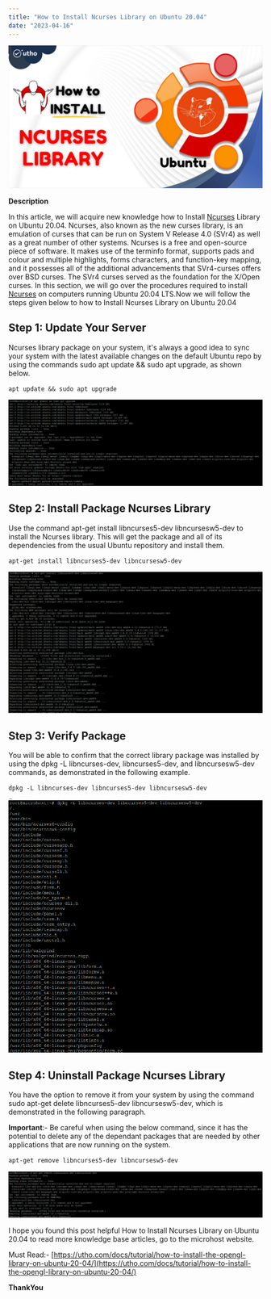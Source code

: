 ```yaml
---
title: "How to Install Ncurses Library on Ubuntu 20.04"
date: "2023-04-16"
---
```


![](images/How-to-Install-Ncurses-Library-on-Ubuntu-20.04_utho.jpg)

**Description**

In this article, we will acquire new knowledge how to Install [Ncurses](https://en.wikipedia.org/wiki/Ubuntu) Library on Ubuntu 20.04. Ncurses, also known as the new curses library, is an emulation of curses that can be run on System V Release 4.0 (SVr4) as well as a great number of other systems. Ncurses is a free and open-source piece of software. It makes use of the terminfo format, supports pads and colour and multiple highlights, forms characters, and function-key mapping, and it possesses all of the additional advancements that SVr4-curses offers over BSD curses. The SVr4 curses served as the foundation for the X/Open curses. In this section, we will go over the procedures required to install [Ncurses](https://utho.com/docs/tutorial/how-to-install-the-opengl-library-on-ubuntu-20-04/) on computers running Ubuntu 20.04 LTS.Now we will follow the steps given below to how to Install Ncurses Library on Ubuntu 20.04

## Step 1: Update Your Server

Ncurses library package on your system, it's always a good idea to sync your system with the latest available changes on the default Ubuntu repo by using the commands sudo apt update && sudo apt upgrade, as shown below.

```
apt update && sudo apt upgrade
```
![ubuntu server update](images/image-948-1024x348.png)

## Step 2: Install Package Ncurses Library

Use the command apt-get install libncurses5-dev libncursesw5-dev to install the Ncurses library. This will get the package and all of its dependencies from the usual Ubuntu repository and install them.

```
apt-get install libncurses5-dev libncursesw5-dev
```
![package installation](images/image-949-1024x570.png)

## Step 3: Verify Package

You will be able to confirm that the correct library package was installed by using the dpkg -L libncurses-dev, libncurses5-dev, and libncursesw5-dev commands, as demonstrated in the following example.

```
dpkg -L libncurses-dev libncurses5-dev libncursesw5-dev
```
![verify package](images/image-950.png)

## Step 4: Uninstall Package Ncurses Library

You have the option to remove it from your system by using the command sudo apt-get delete libncurses5-dev libncursesw5-dev, which is demonstrated in the following paragraph.

**Important**:- Be careful when using the below command, since it has the potential to delete any of the dependant packages that are needed by other applications that are now running on the system.

```
apt-get remove libncurses5-dev libncursesw5-dev
```
![remove package ](images/image-951-1024x186.png)

I hope you found this post helpful How to Install Ncurses Library on Ubuntu 20.04 to read more knowledge base articles, go to the microhost website.

Must Read:- [https://utho.com/docs/tutorial/how-to-install-the-opengl-library-on-ubuntu-20-04/](https://utho.com/docs/tutorial/how-to-install-the-opengl-library-on-ubuntu-20-04/)

**ThankYou**
